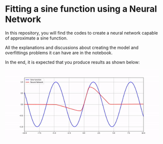 # Fitting a sine function using a Neural Network

In this repository, you will find the codes to create a neural network capable of approximate a sine function.

All the explanations and discussions about creating the model and overfittings problems it can have are in the notebook.

In the end, it is expected that you produce results as shown below:


![enter image description here](git_images/neural-sine.gif)
